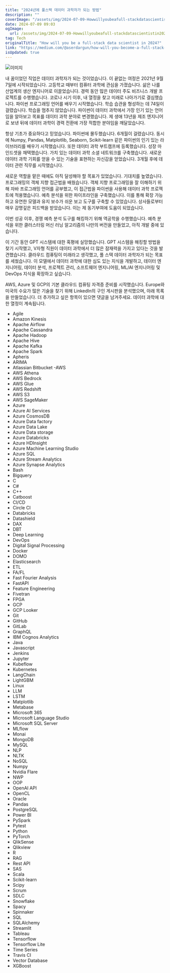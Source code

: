 ```yaml
---
title: "2024년에 풀스택 데이터 과학자가 되는 방법"
description: ""
coverImage: "/assets/img/2024-07-09-Howwillyoubeafull-stackdatascientistin2024_0.png"
date: 2024-07-09 09:03
ogImage: 
  url: /assets/img/2024-07-09-Howwillyoubeafull-stackdatascientistin2024_0.png
tag: Tech
originalTitle: "How will you be a full-stack data scientist in 2024?"
link: "https://medium.com/@aserdargun/how-will-you-become-a-full-stack-data-scientist-in-2024-d1cecb471782"
isUpdated: true
---
```




![이미지](/assets/img/2024-07-09-Howwillyoubeafull-stackdatascientistin2024_0.png)

내 꿈이었던 직업은 데이터 과학자가 되는 것이었습니다. 이 끝없는 여정은 2021년 9월 7일에 시작되었습니다. 고등학교 때부터 컴퓨터 과학에 관심을 가졌습니다. 삶은 나를 산업계의 생산 엔지니어로 이끌었습니다. 경력 동안 많은 데이터 주도 비즈니스 개발 프로젝트를 수행했습니다. 코로나 시기 이후, 내 열정을 찾고 미래로 나아가기로 결심했습니다. 파이썬 프로그래밍 언어를 배우기 시작했습니다. 학습 습관을 형성하는 데 74일이 걸렸습니다. 학습을 멈추지 않았습니다. 파이썬이 데이터 과학에서 가장 인기 있는 언어임을 알아보고 목표를 데이터 과학 분야로 변경했습니다. 제 생애 13년을 제조 엔지니어로 보낸 뒤에 데이터 과학이 경력 전환에 가장 적합한 분야임을 깨달았습니다.

항상 기초가 중요하다고 믿었습니다. 파이썬에 몰두했습니다. 6개월이 걸렸습니다. 동시에 Numpy, Pandas, Matplotlib, Seaborn, Scikit-learn 같은 파이썬의 인기 있는 라이브러리를 배우기 시작했습니다. 또한 데이터 과학 부트캠프에 등록했습니다. 성장 마인드셋을 채택했습니다. 가치 있는 데이터 과학 소셜 네트워크를 구축했습니다. 새로운 데이터 과학 기회를 얻을 수 있는 기술을 표현하는 자신감을 얻었습니다. 3개월 후에 데이터 관련 직무를 시작했습니다.

새로운 역할을 맡은 때에도 아직 달성해야 할 목표가 있었습니다. 기대치를 높였습니다. 프로그래밍의 객체 지향 접근법을 배웠습니다. 객체 지향 프로그래밍을 잘 이해하기 위해 자바 프로그래밍 언어를 공부했고, 이 접근법을 파이썬을 사용해 데이터 과학 프로젝트에 적용했습니다. 예측 분석을 위한 파이프라인을 구축했습니다. 이를 통해 확장 가능하고 유연한 모델과 유지 보수가 쉬운 보고 도구를 구축할 수 있었습니다. 상사들로부터 매우 감명깊은 피드백을 받았습니다. 이는 제 동기부여에 도움이 되었습니다.

<div class="content-ad"></div>

이번 성공 이후, 경쟁 예측 분석 도구를 해킹하기 위해 역공학을 수행했습니다. 예측 분석을 위한 클러스터링 머신 러닝 알고리즘의 나만의 버전을 만들었고, 아직 개발 중에 있습니다.

이 기간 동안 GPT 시스템에 대한 혹평에 실망했습니다. GPT 시스템을 해킹할 방법을 찾기 시작했고, V자형 직원이 데이터 과학에서 더 많은 잠재력을 가지고 있다는 것을 발견했습니다. 클라우드 컴퓨팅이 미래라고 생각했고, 풀 스택 데이터 과학자가 되는 목표를 세웠습니다. 이 모델에서 데이터 과학에 대한 심도 있는 지식을 개발하고, 데이터 엔지니어링, 데이터 분석, 프로젝트 관리, 소프트웨어 엔지니어링, ML/AI 엔지니어링 및 DevOps 지식을 확장하고 싶습니다.

AWS, Azure 및 GCP의 기본 클라우드 컴퓨팅 자격증 준비를 시작했습니다. Europe와 미국의 수요가 많은 기술을 찾기 위해 LinkedIn의 구인 게시판을 분석했으며, 아래 목록을 만들었습니다. 더 추가하고 싶은 항목이 있으면 댓글을 남겨주세요. 데이터 과학에 대한 열정이 계속됩니다.

- Agile
- Amazon Kinesis
- Apache Airflow
- Apache Cassandra
- Apache Hadoop
- Apache Hive
- Apache Kafka
- Apache Spark
- Apheris
- ARIMA
- Atlassian Bitbucket
  -AWS
- AWS Athena
- AWS Bedrock
- AWS Glue
- AWS Redshift
- AWS S3
- AWS SageMaker
- Azure
- Azure AI Services
- Azure CosmosDB
- Azure Data factory
- Azure Data Lake
- Azure Data storage
- Azure Databricks
- Azure HDInsight
- Azure Machine Learning Studio
- Azure SQL
- Azure Stream Analytics
- Azure Synapse Analytics
- Bash
- Bigquery
- C
- C#
- C++
- Catboost
- CI/CD
- Circle CI
- Databricks
- Datashield
- DAX
- DBT
- Deep Learning
- DevOps
- Digital Signal Processing
- Docker
- DOMO
- Elasticsearch
- ETL
- FA/FL
- Fast Fourier Analysis
- FastAPI
- Feature Engineering
- Fivetran
- FPGA
- GCP
- GCP Looker
- Git
- GitHub
- GitLab
- GraphQL
- IBM Cognos Analytics
- Java
- Javascript
- Jenkins
- Jupyter
- Kubeflow
- Kubernetes
- LangChain
- LightGBM
- Linux
- LLM
- LSTM
- Matplotlib
- Metabase
- Microsoft 365
- Microsoft Language Studio
- Microsoft SQL Server
- MLflow
- Monai
- MongoDB
- MySQL
- NLP
- NLTK
- NoSQL
- Numpy
- Nvidia Flare
- NWP
- OOP
- OpenAI API
- OpenCL
- Oracle
- Pandas
- PostgreSQL
- Power BI
- PySpark
- Pytest
- Python
- PyTorch
- QlikSense
- Qlikview
- R
- RAG
- Rest API
- SAS
- Scala
- Scikit-learn
- Scipy
- Scrum
- SDLC
- Snowflake
- Spacy
- Spinnaker
- SQL
- SQLAlchemy
- Streamlit
- Tableau
- Tensorflow
- Tensorflow Lite
- Time Series
- Travis CI
- Vector Database
- XGBoost
